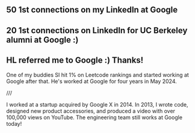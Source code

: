 ## 50 1st connections on my LinkedIn at **Google**

## 20 1st connections on LinkedIn for UC Berkeley alumni at Google :)

## HL referred me to Google :) Thanks!

One of my buddies SI hit 1% on Leetcode rankings and started working at Google after that. He's worked at Google for four years in May 2024.

///

I worked at a startup acquired by Google X in 2014. In 2013, I wrote code, designed new product accessories, and produced a video with over 100,000 views on YouTube. The engineering team still works at Google today!
